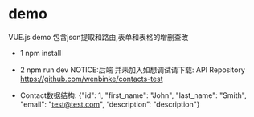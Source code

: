 # demo
VUE.js demo 包含json提取和路由,表单和表格的增删查改


* 1 npm install
* 2 npm run dev 
NOTICE:后端 并未加入如想调试请下载:
API Repository
https://github.com/wenbinke/contacts-test

* Contact数据结构:
{"id": 1, "first_name": "John", "last_name": "Smith", "email": "test@test.com", “description”: "description"}

